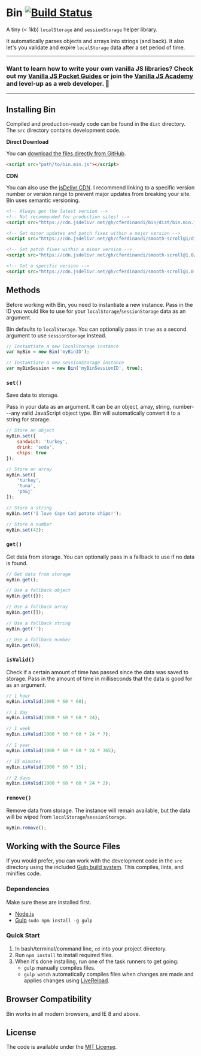 # Bin [![Build Status](https://travis-ci.org/cferdinandi/bin.svg)](https://travis-ci.org/cferdinandi/bin)
A tiny (< 1kb) `localStorage` and `sessionStorage` helper library.

It automatically parses objects and arrays into strings (and back). It also let's you validate and expire `localStorage` data after a set period of time.

<hr>

### Want to learn how to write your own vanilla JS libraries? Check out my [Vanilla JS Pocket Guides](https://vanillajsguides.com/) or join the [Vanilla JS Academy](https://vanillajsacademy.com) and level-up as a web developer. 🚀

<hr>


## Installing Bin

Compiled and production-ready code can be found in the `dist` directory. The `src` directory contains development code.

**Direct Download**

You can [download the files directly from GitHub](https://github.com/cferdinandi/bin/archive/master.zip).

```html
<script src="path/to/bin.min.js"></script>
```

**CDN**

You can also use the [jsDelivr CDN](https://cdn.jsdelivr.net/gh/cferdinandi/bin/dist/). I recommend linking to a specific version number or version range to prevent major updates from breaking your site. Bin uses semantic versioning.

```html
<!-- Always get the latest version -->
<!-- Not recommended for production sites! -->
<script src="https://cdn.jsdelivr.net/gh/cferdinandi/bin/dist/bin.min.js"></script>

<!-- Get minor updates and patch fixes within a major version -->
<script src="https://cdn.jsdelivr.net/gh/cferdinandi/smooth-scroll@1/dist/bin.min.js"></script>

<!-- Get patch fixes within a minor version -->
<script src="https://cdn.jsdelivr.net/gh/cferdinandi/smooth-scroll@1.0/dist/bin.min.js"></script>

<!-- Get a specific version -->
<script src="https://cdn.jsdelivr.net/gh/cferdinandi/smooth-scroll@1.0.0/dist/bin.min.js"></script>
```



## Methods

Before working with Bin, you need to instantiate a new instance. Pass in the ID you would like to use for your `localStorage`/`sessionStorage` data as an argument.

Bin defaults to `localStorage`. You can optionally pass in `true` as a second argument to use `sessionStorage` instead.

```js
// Instantiate a new localStorage instance
var myBin = new Bin('myBinID');

// Instantiate a new sessionStorage instance
var myBinSession = new Bin('myBinSessionID', true);
```

### `set()`

Save data to storage.

Pass in your data as an argument. It can be an object, array, string, number---any valid JavaScript object type. Bin will automatically convert it to a string for storage.

```js
// Store an object
myBin.set({
	sandwich: 'turkey',
	drink: 'soda',
	chips: true
});

// Store an array
myBin.set([
	'turkey',
	'tuna',
	'pb&j'
]);

// Store a string
myBin.set('I love Cape Cod potato chips!');

// Store a number
myBin.set(42);
```

### `get()`

Get data from storage. You can optionally pass in a fallback to use if no data is found.

```js
// Get data from storage
myBin.get();

// Use a fallback object
myBin.get({});

// Use a fallback array
myBin.get([]);

// Use a fallback string
myBin.get('');

// Use a fallback number
myBin.get(0);
```

### `isValid()`

Check if a certain amount of time has passed since the data was saved to storage. Pass in the amount of time in milliseconds that the data is good for as an argument.

```js
// 1 hour
myBin.isValid(1000 * 60 * 60);

// 1 day
myBin.isValid(1000 * 60 * 60 * 24);

// 1 week
myBin.isValid(1000 * 60 * 60 * 24 * 7);

// 1 year
myBin.isValid(1000 * 60 * 60 * 24 * 365);

// 15 minutes
myBin.isValid(1000 * 60 * 15);

// 2 days
myBin.isValid(1000 * 60 * 60 * 24 * 2);
```

### `remove()`

Remove data from storage. The instance will remain available, but the data will be wiped from `localStorage`/`sessionStorage`.

```js
myBin.remove();
```



## Working with the Source Files

If you would prefer, you can work with the development code in the `src` directory using the included [Gulp build system](http://gulpjs.com/). This compiles, lints, and minifies code.

### Dependencies
Make sure these are installed first.

* [Node.js](http://nodejs.org)
* [Gulp](http://gulpjs.com) `sudo npm install -g gulp`

### Quick Start

1. In bash/terminal/command line, `cd` into your project directory.
2. Run `npm install` to install required files.
3. When it's done installing, run one of the task runners to get going:
	* `gulp` manually compiles files.
	* `gulp watch` automatically compiles files when changes are made and applies changes using [LiveReload](http://livereload.com/).



## Browser Compatibility

Bin works in all modern browsers, and IE 8 and above.



## License

The code is available under the [MIT License](LICENSE.md).